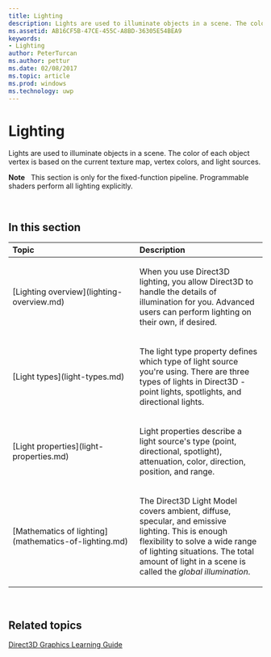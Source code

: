 ---title: Lightingdescription: Lights are used to illuminate objects in a scene. The color of each object vertex is based on the current texture map, vertex colors, and light sources.ms.assetid: AB16CF5B-47CE-455C-A8BD-36305E54BEA9keywords:- Lightingauthor: PeterTurcanms.author: petturms.date: 02/08/2017ms.topic: articlems.prod: windowsms.technology: uwp---# LightingLights are used to illuminate objects in a scene. The color of each object vertex is based on the current texture map, vertex colors, and light sources.**Note**   This section is only for the fixed-function pipeline. Programmable shaders perform all lighting explicitly. ## <span id="in-this-section"></span>In this section<table><colgroup><col width="50%" /><col width="50%" /></colgroup><thead><tr class="header"><th align="left">Topic</th><th align="left">Description</th></tr></thead><tbody><tr class="odd"><td align="left"><p>[Lighting overview](lighting-overview.md)</p></td><td align="left"><p>When you use Direct3D lighting, you allow Direct3D to handle the details of illumination for you. Advanced users can perform lighting on their own, if desired.</p></td></tr><tr class="even"><td align="left"><p>[Light types](light-types.md)</p></td><td align="left"><p>The light type property defines which type of light source you're using. There are three types of lights in Direct3D - point lights, spotlights, and directional lights.</p></td></tr><tr class="odd"><td align="left"><p>[Light properties](light-properties.md)</p></td><td align="left"><p>Light properties describe a light source's type (point, directional, spotlight), attenuation, color, direction, position, and range.</p></td></tr><tr class="even"><td align="left"><p>[Mathematics of lighting](mathematics-of-lighting.md)</p></td><td align="left"><p>The Direct3D Light Model covers ambient, diffuse, specular, and emissive lighting. This is enough flexibility to solve a wide range of lighting situations. The total amount of light in a scene is called the <em>global illumination</em>.</p></td></tr></tbody></table> ## <span id="related-topics"></span>Related topics[Direct3D Graphics Learning Guide](index.md)  